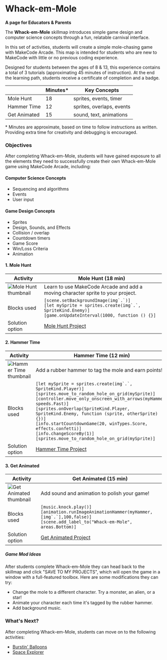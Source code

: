 # Whack-em-Mole

**A page for Educators & Parents**

The **Whack-em-Mole** skillmap introduces simple game design and computer science concepts through a fun, relatable carnival interface.

In this set of activities, students will create a simple mole-chasing game with MakeCode Arcade.  This map is intended for students who are new to MakeCode with little or no previous coding experience.

Designed for students between the ages of 8 & 13, this experience contains a total of 3 tutorials (approximating 45 minutes of instruction).  At the end the learning path, students receive a certificate of completion and a badge.

|                 | Minutes* |  Key Concepts |
| --------------- | -------- |  ------------ |
| Mole Hunt    |18  |  sprites, events, timer |
| Hammer Time   |12 |  sprites, overlaps, events |
| Get Animated   |15  |  sound, text, animations |


\* Minutes are approximate, based on time to follow instructions as written. Providing extra time for creativity and debugging is encouraged.

### Objectives

After completing Whack-em-Mole, students will have gained exposure to all the elements they need to successfully create their own Whack-em-Mole game using MakeCode Arcade, including:

#### Computer Science Concepts

- Sequencing and algorithms
- Events
- User input


#### Game Design Concepts

- Sprites
- Design, Sounds, and Effects
- Collision / overlap
- Countdown timers
- Game Score
- Win/Loss Criteria
- Animation



#### 1. Mole Hunt

| Activity | Mole Hunt (18 min) |
|---|---|
| ![Mole Hunt thumbnail](/static/skillmap/mole/mole1.gif) | Learn to use MakeCode Arcade and add a moving character sprite to your project. |
| Blocks used |  ``[scene.setBackgroundImage(img`.`)]`` <br/> ``[let mySprite = sprites.create(img`.`, SpriteKind.Enemy)]`` <br/> ``[game.onUpdateInterval(1000, function () {}]``|
| Solution option | [Mole Hunt Project](https://makecode.com/_4WPAes5LMe9z) |

#### 2. Hammer Time

| Activity | Hammer Time (12 min) |
|---|---|
| ![Hammer Time thumbnail](/static/skillmap/mole/mole2.gif) | Add a rubber hammer to tag the mole and earn points! |
| Blocks used | ``[let mySprite = sprites.create(img`.`, SpriteKind.Player)]`` <br/> ``[sprites.move_to_random_hole_on_grid(mySprite)]`` <br/> ``[controller.move_only_onscreen_with_arrows(myHammer, speeds.Fast)]`` <br/> ``[sprites.onOverlap(SpriteKind.Player, SpriteKind.Enemy, function (sprite, otherSprite) {})]`` <br/> ``[info.startCountdownGame(20, winTypes.Score, effects.confetti)]`` <br/> ``[info.changeScoreBy(1)]`` <br/> ``[sprites.move_to_random_hole_on_grid(mySprite)]`` |
| Solution option | [Hammer Time Project](https://makecode.com/_3kzWrvbA51PL) |

#### 3. Get Animated

| Activity | Get Animated (15 min) |
|---|---|
| ![Get Animated thumbnail](/static/skillmap/mole/mole3.gif) | Add sound and animation to polish your game! |
| Blocks used | ``[music.knock.play()]`` <br/> ``[animation.runImageAnimationHammer(myHammer,[img`.`],100,false)]`` <br/>``[scene.add_label_to("Whack-em-Mole", areas.Bottom)]`` |
| Solution option | [Get Animated Project](https://makecode.com/_PCKW94TVLMpA) |







##### Game Mod Ideas

After students complete Whack-em-Mole they can head back to the skillmap and click "SAVE TO MY PROJECTS", which will open the game in a window with a full-featured toolbox. Here are some modifications they can try:

- Change the mole to a different character. Try a monster, an alien, or a star!
- Animate your character each time it's tagged by the rubber hammer.
- Add background music.


### What's Next?

After completing Whack-em-Mole, students can move on to the following activities:

* [Burstin' Balloons](https://arcade.makecode.com/--skillmap#docs:/skillmap/balloon)
* [Space Explorer](https://arcade.makecode.com/--skillmap#docs:/skillmap/space)
